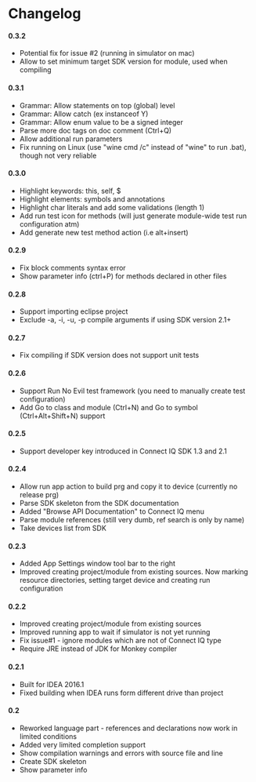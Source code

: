 # Changelog

#### 0.3.2
* Potential fix for issue #2 (running in simulator on mac)
* Allow to set minimum target SDK version for module, used when compiling

#### 0.3.1
* Grammar: Allow statements on top (global) level
* Grammar: Allow catch (ex instanceof Y) 
* Grammar: Allow enum value to be a signed integer
* Parse more doc tags on doc comment (Ctrl+Q)
* Allow additional run parameters
* Fix running on Linux (use "wine cmd /c" instead of "wine" to run .bat), though not very reliable

#### 0.3.0

* Highlight keywords: this, self, $
* Highlight elements: symbols and annotations
* Highlight char literals and add some validations (length 1)
* Add run test icon for methods (will just generate module-wide test run configuration atm)
* Add generate new test method action (i.e alt+insert)

#### 0.2.9

* Fix block comments syntax error
* Show parameter info (ctrl+P) for methods declared in other files

#### 0.2.8

* Support importing eclipse project
* Exclude -a, -i, -u, -p compile arguments if using SDK version 2.1+

#### 0.2.7

* Fix compiling if SDK version does not support unit tests

#### 0.2.6

* Support Run No Evil test framework (you need to manually create test configuration)
* Add Go to class and module (Ctrl+N) and Go to symbol (Ctrl+Alt+Shift+N) support

#### 0.2.5

* Support developer key introduced in Connect IQ SDK 1.3 and 2.1

#### 0.2.4

* Allow run app action to build prg and copy it to device (currently no release prg)
* Parse SDK skeleton from the SDK documentation
* Added "Browse API Documentation" to Connect IQ menu
* Parse module references (still very dumb, ref search is only by name)
* Take devices list from SDK

#### 0.2.3

* Added App Settings window tool bar to the right
* Improved creating project/module from existing sources.
Now marking resource directories, setting target device and creating run configuration

#### 0.2.2

* Improved creating project/module from existing sources
* Improved running app to wait if simulator is not yet running
* Fix issue#1 - ignore modules which are not of Connect IQ type
* Require JRE instead of JDK for Monkey compiler

#### 0.2.1

* Built for IDEA 2016.1
* Fixed building when IDEA runs form different drive than project

#### 0.2

* Reworked language part - references and declarations now work in limited conditions
* Added very limited completion support
* Show compilation warnings and errors with source file and line
* Create SDK skeleton
* Show parameter info
